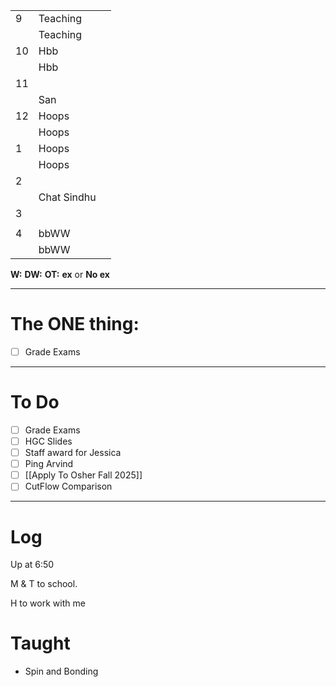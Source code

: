
|     |             |     |
| --- | ----------- | --- |
| 9   | Teaching    |     |
|     | Teaching    |     |
| 10  | Hbb         |     |
|     | Hbb         |     |
| 11  |             |     |
|     | San         |     |
| 12  | Hoops       |     |
|     | Hoops       |     |
| 1   | Hoops       |     |
|     | Hoops       |     |
| 2   |             |     |
|     | Chat Sindhu |     |
| 3   |             |     |
|     |             |     |
| 4   | bbWW        |     |
|     | bbWW        |     |

**W:**
**DW:**
**OT:**
**ex** or **No ex**

---
# The ONE thing: 
- [ ] Grade Exams

---
# To Do

- [ ] Grade Exams
- [ ] HGC Slides
- [ ] Staff award for Jessica
- [ ] Ping Arvind
- [ ]   [[Apply To Osher Fall 2025]]
- [ ] CutFlow Comparison

---

# Log

Up at 6:50 

M & T to school.

H to work with me

# Taught
- Spin and Bonding

